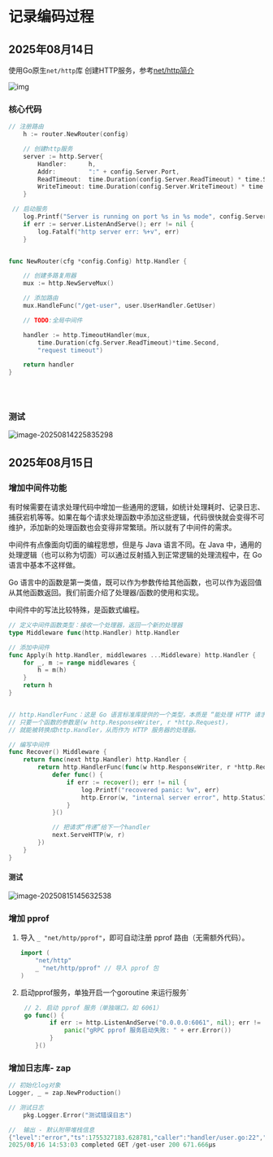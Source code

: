 # 记录编码过程


## 2025年08月14日

 使用Go原生`net/http`库 创建HTTP服务，参考[net/http简介](https://darjun.github.io/2021/07/13/in-post/godailylib/nethttp/)

![img](https://darjun.github.io/img/in-post/godailylib/nethttp1.png#center)

### 核心代码

```go
// 注册路由
	h := router.NewRouter(config)

	// 创建http服务
	server := http.Server{
		Handler:      h,
		Addr:         ":" + config.Server.Port,
		ReadTimeout:  time.Duration(config.Server.ReadTimeout) * time.Second,
		WriteTimeout: time.Duration(config.Server.WriteTimeout) * time.Second,
	}

 // 启动服务
	log.Printf("Server is running on port %s in %s mode", config.Server.Port, config.Env)
	if err := server.ListenAndServe(); err != nil {
		log.Fatalf("http server err: %+v", err)
	}


func NewRouter(cfg *config.Config) http.Handler {

	// 创建多路复用器
	mux := http.NewServeMux()

	// 添加路由
	mux.HandleFunc("/get-user", user.UserHandler.GetUser)

	// TODO:全局中间件

	handler := http.TimeoutHandler(mux,
		time.Duration(cfg.Server.ReadTimeout)*time.Second,
		"request timeout")

	return handler
}


	
```

### 测试

![image-20250814225835298](https://data-lh.top/image-20250814225835298.png)

## 2025年08月15日

###  增加中间件功能

有时候需要在请求处理代码中增加一些通用的逻辑，如统计处理耗时、记录日志、捕获宕机等等。如果在每个请求处理函数中添加这些逻辑，代码很快就会变得不可维护，添加新的处理函数也会变得非常繁琐。所以就有了中间件的需求。

中间件有点像面向切面的编程思想，但是与 Java 语言不同。在 Java 中，通用的处理逻辑（也可以称为切面）可以通过反射插入到正常逻辑的处理流程中，在 Go 语言中基本不这样做。

Go 语言中的函数是第一类值，既可以作为参数传给其他函数，也可以作为返回值从其他函数返回。我们前面介绍了处理器/函数的使用和实现。

中间件中的写法比较特殊，是函数式编程。

```go
// 定义中间件函数类型：接收一个处理器，返回一个新的处理器
type Middleware func(http.Handler) http.Handler

// 添加中间件
func Apply(h http.Handler, middlewares ...Middleware) http.Handler {
	for _, m := range middlewares {
		h = m(h)
	}
	return h
}


// http.HandlerFunc：这是 Go 语言标准库提供的一个类型，本质是 “能处理 HTTP 请求的函数”。
// 只要一个函数的参数是(w http.ResponseWriter, r *http.Request)，
// 就能被转换成http.Handler，从而作为 HTTP 服务器的处理器。

// 编写中间件
func Recover() Middleware {
	return func(next http.Handler) http.Handler {
		return http.HandlerFunc(func(w http.ResponseWriter, r *http.Request) {
			defer func() {
				if err := recover(); err != nil {
					log.Printf("recovered panic: %v", err)
					http.Error(w, "internal server error", http.StatusInternalServerError)
				}
			}()

			// 把请求“传递”给下一个handler
			next.ServeHTTP(w, r)
		})
	}
}

```

#### 测试

![image-20250815145632538](https://data-lh.top/image-20250815145632538.png)



### 增加 pprof

1. 导入 `_ "net/http/pprof"`，即可自动注册 pprof 路由（无需额外代码）。

   ```go
   import (
       "net/http"
       _ "net/http/pprof" // 导入 pprof 包
   )
   ```

   

2. 启动pprof服务，单独开启一个goroutine 来运行服务`

   ```go
    // 2. 启动 pprof 服务（单独端口，如 6061）
    go func() {
           if err := http.ListenAndServe("0.0.0.0:6061", nil); err != nil {
               panic("gRPC pprof 服务启动失败: " + err.Error())
           }
       }()
   ```

   

### 增加日志库- zap

```go
// 初始化log对象
Logger, _ = zap.NewProduction()

// 测试日志
	pkg.Logger.Error("测试错误日志")

//  输出 - 默认附带堆栈信息
{"level":"error","ts":1755327183.628781,"caller":"handler/user.go:22","msg":"测试错误日志","stacktrace":"simple_http_svc/internal/handler.(*userHandler).GetUser\n\t/Users/lihang/go_micro_svc_study/simple_http_service/internal/handler/user.go:22\nnet/http.HandlerFunc.ServeHTTP\n\t/usr/local/go/src/net/http/server.go:2220\nnet/http.(*ServeMux).ServeHTTP\n\t/usr/local/go/src/net/http/server.go:2747\nsimple_http_svc/internal/router.NewRouter.RequestLog.func1.1\n\t/Users/lihang/go_micro_svc_study/simple_http_service/internal/middleware/request_log.go:33\nnet/http.HandlerFunc.ServeHTTP\n\t/usr/local/go/src/net/http/server.go:2220\nsimple_http_svc/internal/router.NewRouter.Recover.func2.1\n\t/Users/lihang/go_micro_svc_study/simple_http_service/internal/middleware/recover.go:24\nnet/http.HandlerFunc.ServeHTTP\n\t/usr/local/go/src/net/http/server.go:2220\nnet/http.(*timeoutHandler).ServeHTTP.func1\n\t/usr/local/go/src/net/http/server.go:3670"}
2025/08/16 14:53:03 completed GET /get-user 200 671.666µs
```



